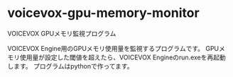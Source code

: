 # voicevox-gpu-memory-monitor
VOICEVOX GPUメモリ監視プログラム

VOICEVOX Engine用のGPUメモリ使用量を監視するプログラムです。
GPUメモリ使用量が設定した閾値を超えたら、VOICEVOX Engineのrun.exeを再起動します。
プログラムはpythonで作ってます。
